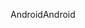 <span data-ttu-id="486f9-101">Android</span><span class="sxs-lookup"><span data-stu-id="486f9-101">Android</span></span>